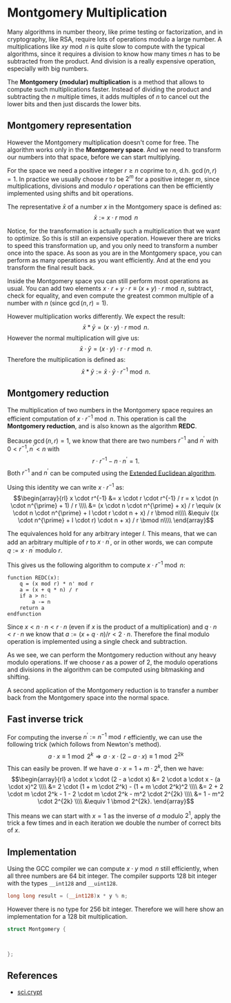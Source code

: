 <!--?title Montgomery Multiplication -->
# Montgomery Multiplication

Many algorithms in number theory, like prime testing or factorization, and in cryptography, like RSA, require lots of operations modulo a large number.
A multiplications like $x y \bmod{n}$ is quite slow to compute with the typical algorithms, since it requires a division to know how many times $n$ has to be subtracted from the product.
And division is a really expensive operation, especially with big numbers.

The **Montgomery (modular) multiplication** is a method that allows to compute such multiplications faster.
Instead of dividing the product and subtracting the $n$ multiple times, it adds multiples of $n$ to cancel out the lower bits and then just discards the lower bits.

## Montgomery representation

However the Montgomery multiplication doesn't come for free.
The algorithm works only in the **Montgomery space**.
And we need to transform our numbers into that space, before we can start multiplying.

For the space we need a positive integer $r \ge n$ coprime to $n$, d.h. $\gcd(n, r) = 1$.
In practice we usually choose $r$ to be $2^m$ for a positive integer $m$, since multiplications, divisions and modulo $r$ operations can then be efficiently implemented using shifts and bit operations.

The representative $\bar{x}$ of a number $x$ in the Montgomery space is defined as: $$\bar{x} := x \cdot r \bmod n$$

Notice, for the transformation is actually such a multiplication that we want to optimize.
So this is still an expensive operation.
However there are tricks to speed this transformation up, and you only need to transform a number once into the space.
As soon as you are in the Montgomery space, you can perform as many operations as you want efficiently.
And at the end you transform the final result back.

Inside the Montgomery space you can still perform most operations as usual.
You can add two elements $x \cdot r + y \cdot r \equiv (x + y) \cdot r \bmod n$, subtract, check for equality, and even compute the greatest common multiple of a number with $n$ (since $\gcd(n, r) = 1$).

However multiplication works differently.
We expect the result:
$$\bar{x} * \bar{y} = (x \cdot y) \cdot r \bmod n.$$
However the normal multiplication will give us:
$$\bar{x} \cdot \bar{y} = (x \cdot y) \cdot r \cdot r \bmod n.$$
Therefore the multiplication is defined as:
$$\bar{x} * \bar{y} := \bar{x} \cdot \bar{y} \cdot r^{-1} \bmod n.$$

## Montgomery reduction

The multiplication of two numbers in the Montgomery space requires an efficient computation of $x \cdot r^{-1} \bmod n$.
This operation is call the **Montgomery reduction**, and is also known as the algorithm **REDC**.

Because $\gcd(n, r) = 1$, we know that there are two numbers $r^{-1}$ and $n^{\prime}$ with $0 < r^{-1}, n^{\prime} < n$ with
$$r \cdot r^{-1} - n \cdot n^{\prime} = 1.$$
Both $r^{-1}$ and $n^{\prime}$ can be computed using the [Extended Euclidean algorithm](./algebra/extended-euclid-algorithm.html).

Using this identity we can write $x \cdot r^{-1}$ as:
$$\begin{array}{rl}
x \cdot r^{-1} &= x \cdot r \cdot r^{-1} / r = x \cdot (n \cdot n^{\prime} + 1) / r \\\\
&= (x \cdot n \cdot n^{\prime} + x) / r \equiv (x \cdot n \cdot n^{\prime} + l \cdot r \cdot n + x) / r \bmod n\\\\
&\equiv ((x \cdot n^{\prime} + l \cdot r) \cdot n + x) / r \bmod n\\\\
\end{array}$$

The equivalences hold for any arbitrary integer $l$.
This means, that we can add an arbitrary multiple of $r$ to $x \cdot n^{\prime}$, or in other words, we can compute $q := x \cdot n^{\prime}$ modulo $r$.

This gives us the following algorithm to compute $x \cdot r^{-1} \bmod n$:

```
function REDC(x):
    q = (x mod r) * n' mod r
    a = (x + q * n) / r
    if a > n:
        a -= n
    return a
endfunction
```

Since $x < n \cdot n < r \cdot n$ (even if $x$ is the product of a multiplication) and $q \cdot n < r \cdot n$ we know that $a := (x + q \cdot n) / r < 2 \cdot n$.
Therefore the final modulo operation is implemented using a single check and subtraction.

As we see, we can perform the Montgomery reduction without any heavy modulo operations.
If we choose $r$ as a power of $2$, the modulo operations and divisions in the algorithm can be computed using bitmasking and shifting.

A second application of the Montgomery reduction is to transfer a number back from the Montgomery space into the normal space.

## Fast inverse trick

For computing the inverse $n^{\prime} := n^{-1} \bmod r$ efficiently, we can use the following trick (which follows from Newton's method).
$$a \cdot x \equiv 1 \bmod 2^k \Longrightarrow a \cdot x \cdot (2 - a \cdot x) \equiv 1 \bmod 2^{2k}$$
This can easily be proven.
If we have $a \cdot x = 1 + m \cdot 2^k$, then we have:
$$\begin{array}{rl}
a \cdot x \cdot (2 - a \cdot x) &= 2 \cdot a \cdot x - (a \cdot x)^2 \\\\
&= 2 \cdot (1 + m \cdot 2^k) - (1 + m \cdot 2^k)^2 \\\\
&= 2 + 2 \cdot m \cdot 2^k - 1 - 2 \cdot m \cdot 2^k - m^2 \cdot 2^{2k} \\\\
&= 1 - m^2 \cdot 2^{2k} \\\\
&\equiv 1 \bmod 2^{2k}.
\end{array}$$

This means we can start with $x = 1$ as the inverse of $a$ modulo $2^1$, apply the trick a few times and in each iteration we double the number of correct bits of $x$.

## Implementation

Using the GCC compiler we can compute $x \cdot y \bmod n$ still efficiently, when all three numbers are 64 bit integer.
The compiler supports 128 bit integer with the types `__int128` and `__uint128`.

```cpp
long long result = (__int128)x * y % n;
```

However there is no type for 256 bit integer.
Therefore we will here show an implementation for a 128 bit multiplication.

```cpp
struct Montgomery {


    
};
```

## References

- [sci.crypt](https://groups.google.com/forum/#!msg/sci.crypt/UI-UMbUnYGk/hX2-wQVyE3oJ)
